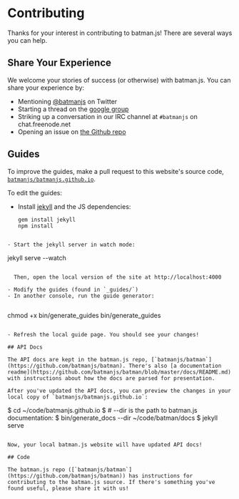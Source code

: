 # Contributing

Thanks for your interest in contributing to batman.js! There are several ways you can help.

## Share Your Experience 

We welcome your stories of success (or otherwise) with batman.js. You can share your experience by: 

- Mentioning [@batmanjs](https://twitter.com/batmanjs) on Twitter
- Starting a thread on the [google group](https://groups.google.com/forum/#!forum/batmanjs)
- Striking up a conversation in our IRC channel at `#batmanjs` on chat.freenode.net
- Opening an issue on [the Github repo](https://github.com/batmanjs/batman)

## Guides

To improve the guides, make a pull request to this website's source code, [`batmanjs/batmanjs.github.io`](https://github.com/batmanjs/batmanjs.github.io). 

To edit the guides: 

- Install [jekyll](http://jekyllrb.com) and the JS dependencies: 

  ```
  gem install jekyll
  npm install 
```

- Start the jekyll server in watch mode:

  ```
  jekyll serve --watch
```
  
  Then, open the local version of the site at http://localhost:4000

- Modify the guides (found in `_guides/`)
- In another console, run the guide generator:
  
  ```
  chmod +x bin/generate_guides
  bin/generate_guides
```

- Refresh the local guide page. You should see your changes!

## API Docs

The API docs are kept in the batman.js repo, [`batmanjs/batman`](https://github.com/batmanjs/batman). There's also [a documentation readme](https://github.com/batmanjs/batman/blob/master/docs/README.md) with instructions about how the docs are parsed for presentation.

After you've updated the API docs, you can preview the changes in your local copy of `batmanjs/batmanjs.github.io`: 

``` 
$ cd ~/code/batmanjs.github.io
$ # --dir is the path to batman.js documentation:
$ bin/generate_docs --dir ~/code/batman/docs 
$ jekyll serve
```

Now, your local batman.js website will have updated API docs!

## Code

The batman.js repo ([`batmanjs/batman`](https://github.com/batmanjs/batman)) has instructions for contributing to the batman.js source. If there's something you've found useful, please share it with us! 


